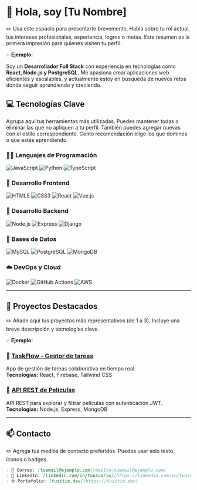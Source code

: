 # 👋 Hola, soy [Tu Nombre]

✏️ Usa este espacio para presentarte brevemente. Habla sobre tu rol actual, tus intereses profesionales, experiencia, logros o metas. Este resumen es la primera impresión para quienes visiten tu perfil.

💡 **Ejemplo:**

Soy un **Desarrollador Full Stack** con experiencia en tecnologías como **React, Node.js y PostgreSQL**. Me apasiona crear aplicaciones web eficientes y escalables, y actualmente estoy en búsqueda de nuevos retos donde seguir aprendiendo y creciendo.

## 💻 Tecnologías Clave

Agrupa aquí tus herramientas más utilizadas. Puedes mantener todas o eliminar las que no apliquen a tu perfil. También puedes agregar nuevas con el estilo correspondiente. Como recomendación elige los que domines o que estés aprendiendo.

### 🧑‍💻 Lenguajes de Programación

![JavaScript](https://img.shields.io/badge/JavaScript-F7DF1E?style=for-the-badge&logo=javascript&logoColor=black)
![Python](https://img.shields.io/badge/Python-3776AB?style=for-the-badge&logo=python&logoColor=white)
![TypeScript](https://img.shields.io/badge/TypeScript-007ACC?style=for-the-badge&logo=typescript&logoColor=white)

### 🎨 Desarrollo Frontend

![HTML5](https://img.shields.io/badge/HTML5-E34F26?style=for-the-badge&logo=html5&logoColor=white)
![CSS3](https://img.shields.io/badge/CSS3-1572B6?style=for-the-badge&logo=css3&logoColor=white)
![React](https://img.shields.io/badge/React-61DAFB?style=for-the-badge&logo=react&logoColor=black)
![Vue.js](https://img.shields.io/badge/Vue.js-4FC08D?style=for-the-badge&logo=vue.js&logoColor=white)

### 🔨 Desarrollo Backend

![Node.js](https://img.shields.io/badge/Node.js-43853D?style=for-the-badge&logo=node.js&logoColor=white)
![Express](https://img.shields.io/badge/Express-000000?style=for-the-badge&logo=express&logoColor=white)
![Django](https://img.shields.io/badge/Django-092E20?style=for-the-badge&logo=django&logoColor=white)

### 🔧 Bases de Datos

![MySQL](https://img.shields.io/badge/MySQL-4479A1?style=for-the-badge&logo=mysql&logoColor=white)
![PostgreSQL](https://img.shields.io/badge/PostgreSQL-336791?style=for-the-badge&logo=postgresql&logoColor=white)
![MongoDB](https://img.shields.io/badge/MongoDB-47A248?style=for-the-badge&logo=mongodb&logoColor=white)

### ☁️ DevOps y Cloud

![Docker](https://img.shields.io/badge/Docker-2496ED?style=for-the-badge&logo=docker&logoColor=white)
![GitHub Actions](https://img.shields.io/badge/GitHub_Actions-2088FF?style=for-the-badge&logo=github-actions&logoColor=white)
![AWS](https://img.shields.io/badge/Amazon_AWS-232F3E?style=for-the-badge&logo=amazon-aws&logoColor=white)

---

## 🚀 Proyectos Destacados

✏️ Añade aquí tus proyectos más representativos (de 1 a 3). Incluye una breve descripción y tecnologías clave.

💡 **Ejemplo:**

### 📌 [TaskFlow - Gestor de tareas](https://github.com/tuusuario/taskflow)

App de gestión de tareas colaborativa en tiempo real.  
**Tecnologías:** React, Firebase, Tailwind CSS

### 📌 [API REST de Películas](https://github.com/tuusuario/movies-api)

API REST para explorar y filtrar películas con autenticación JWT.  
**Tecnologías:** Node.js, Express, MongoDB

---

## 📫 Contacto

✏️ Agrega tus medios de contacto preferidos. Puedes usar solo texto, íconos o badges.

```md
- 📧 Correo: [tuemail@ejemplo.com](mailto:tuemail@ejemplo.com)
- 💼 LinkedIn: [linkedin.com/in/tuusuario](https://linkedin.com/in/tuusuario)
- 🌐 Portafolio: [tusitio.dev](https://tusitio.dev)
```
